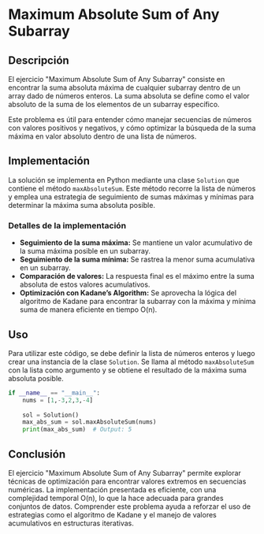 # Maximum Absolute Sum of Any Subarray

## Descripción

El ejercicio "Maximum Absolute Sum of Any Subarray" consiste en encontrar la suma absoluta máxima de cualquier subarray dentro de un array dado de números enteros. La suma absoluta se define como el valor absoluto de la suma de los elementos de un subarray específico.

Este problema es útil para entender cómo manejar secuencias de números con valores positivos y negativos, y cómo optimizar la búsqueda de la suma máxima en valor absoluto dentro de una lista de números.

## Implementación

La solución se implementa en Python mediante una clase `Solution` que contiene el método `maxAbsoluteSum`. Este método recorre la lista de números y emplea una estrategia de seguimiento de sumas máximas y mínimas para determinar la máxima suma absoluta posible.

### Detalles de la implementación

- **Seguimiento de la suma máxima:** Se mantiene un valor acumulativo de la suma máxima posible en un subarray.
- **Seguimiento de la suma mínima:** Se rastrea la menor suma acumulativa en un subarray.
- **Comparación de valores:** La respuesta final es el máximo entre la suma absoluta de estos valores acumulativos.
- **Optimización con Kadane’s Algorithm:** Se aprovecha la lógica del algoritmo de Kadane para encontrar la subarray con la máxima y mínima suma de manera eficiente en tiempo O(n).

## Uso

Para utilizar este código, se debe definir la lista de números enteros y luego crear una instancia de la clase `Solution`. Se llama al método `maxAbsoluteSum` con la lista como argumento y se obtiene el resultado de la máxima suma absoluta posible.

```python
if __name__ == "__main__":
    nums = [1,-3,2,3,-4]
    
    sol = Solution()
    max_abs_sum = sol.maxAbsoluteSum(nums)
    print(max_abs_sum)  # Output: 5
```

## Conclusión

El ejercicio "Maximum Absolute Sum of Any Subarray" permite explorar técnicas de optimización para encontrar valores extremos en secuencias numéricas. La implementación presentada es eficiente, con una complejidad temporal O(n), lo que la hace adecuada para grandes conjuntos de datos. Comprender este problema ayuda a reforzar el uso de estrategias como el algoritmo de Kadane y el manejo de valores acumulativos en estructuras iterativas.
